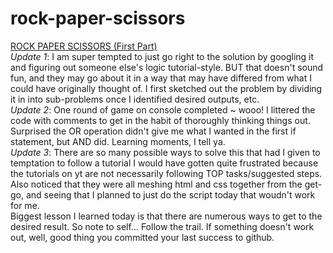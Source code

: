 # rock-paper-scissors
<u>ROCK PAPER SCISSORS (First Part)</u>
<br />
*Update 1*: I am super tempted to just go right to the solution by googling it and figuring out someone else's logic tutorial-style. BUT that doesn't sound fun, and they may go about it in a way that may have differed from what I could have originally thought of. I first sketched out the problem by dividing it in into sub-problems once I identified desired outputs, etc.  
*Update 2*: One round of game on console completed ~ wooo! I littered the code with comments to get in the habit of thoroughly thinking things out. Surprised the OR operation didn't give me what I wanted in the first if statement, but AND did. Learning moments, I tell ya.  
*Update 3*: There are so many possible ways to solve this that had I given to temptation to follow a tutorial I would have gotten quite frustrated because the tutorials on yt are not necessarily following TOP tasks/suggested steps. Also noticed that they were all meshing html and css together from the get-go, and seeing that I planned to just do the script today that woudn't work for me.  
Biggest lesson I learned today is that there are numerous ways to get to the desired result. So note to self... Follow the trail. If something doesn't work out, well, good thing you committed your last success to github.